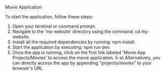 Movie Application

To start the application, follow these steps:


1) Open your terminal or command prompt.
2) Navigate to the 'my-website' directory using the command: cd my-website.
3) Install all the required dependencies by running: npm install.
4) Start the application by executing: npm run dev.
5) Once the app is running, click on the first link labeled 'Movie App Projects/Movies' to access the movie application. 
5-a) Alternatively, you can directly access the app by appending "projects/movies" to your browser's URL.


